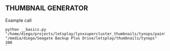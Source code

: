 ## THUMBNAIL GENERATOR

Example call

```
python __basics.py "/home/diego/projects/letsplay/lynxsupercluster_thumbnails/tynops/paint_net_projects/bannerlord3_base.png" "/media/diego/Seagate Backup Plus Drive/letsplay/thumbnails/tynops" 300
`